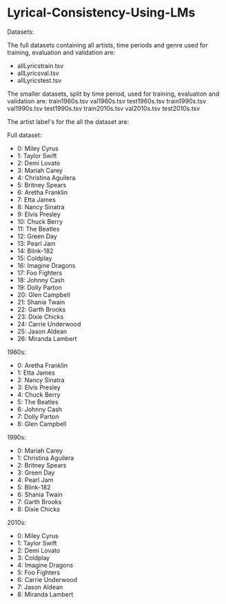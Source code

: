 # Lyrical-Consistency-Using-LMs

Datasets: 

The full datasets containing all artists, time periods and genre used for training, evaluation and validation are:
- allLyricstrain.tsv
- allLyricsval.tsv
- allLyricstest.tsv


The smaller datasets, split by time period, used for training, evaluation and validation are:
  train1960s.tsv
  val1960s.tsv
  test1960s.tsv
  train1990s.tsv
  val1990s.tsv
  test1990s.tsv
  train2010s.tsv
  val2010s.tsv
  test2010s.tsv

The artist label's for the all the dataset are:

Full dataset:
- 0: Miley Cyrus
- 1: Taylor Swift
- 2: Demi Lovato
- 3: Mariah Carey
- 4: Christina Aguilera
- 5: Britney Spears
- 6: Aretha Franklin
- 7: Etta James
- 8: Nancy Sinatra
- 9: Elvis Presley
- 10: Chuck Berry
- 11: The Beatles
- 12: Green Day
- 13: Pearl Jam
- 14: Blink-182
- 15: Coldplay
- 16: Imagine Dragons
- 17: Foo Fighters
- 18: Johnny Cash
- 19: Dolly Parton
- 20: Glen Campbell
- 21: Shania Twain
- 22: Garth Brooks
- 23: Dixie Chicks
- 24: Carrie Underwood
- 25: Jason Aldean
- 26: Miranda Lambert

1960s: 
- 0: Aretha Franklin
- 1: Etta James
- 2: Nancy Sinatra
- 3: Elvis Presley
- 4: Chuck Berry
- 5: The Beatles
- 6: Johnny Cash
- 7: Dolly Parton
- 8: Glen Campbell

1990s:
- 0: Mariah Carey
- 1: Christina Aguilera
- 2: Britney Spears
- 3: Green Day
- 4: Pearl Jam
- 5: Blink-182
- 6: Shania Twain
- 7: Garth Brooks
- 8: Dixie Chicks

2010s:
- 0: Miley Cyrus
- 1: Taylor Swift
- 2: Demi Lovato
- 3: Coldplay
- 4: Imagine Dragons
- 5: Foo Fighters
- 6: Carrie Underwood
- 7: Jason Aldean
- 8: Miranda Lambert















 
